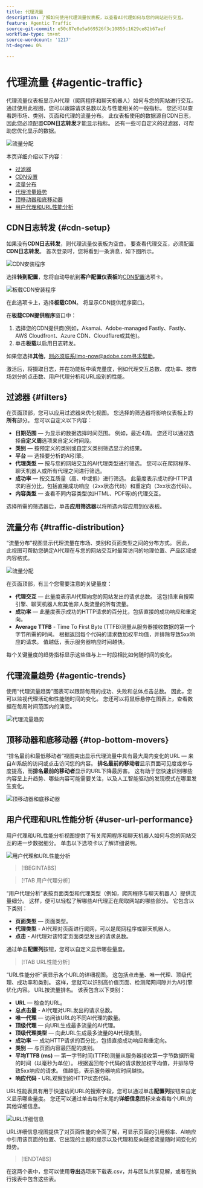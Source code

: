 ```yaml
---
title: 代理流量
description: 了解如何使用代理流量仪表板，以查看AI代理如何与您的网站进行交互。
feature: Agentic Traffic
source-git-commit: e50c87e8e5a669526f3c10855c1629ce82b67aef
workflow-type: tm+mt
source-wordcount: '1217'
ht-degree: 0%

---
```



# 代理流量 {#agentic-traffic}

代理流量仪表板显示AI代理（爬网程序和聊天机器人）如何与您的网站进行交互。 通过使用此视图，您可以跟踪请求总数以及与性能相关的一般指标。 您还可以查看跨市场、类别、页面和代理的流量分布。 此仪表板使用的数据源自CDN日志，因此您必须配置&#x200B;**CDN日志转发**&#x200B;才能显示指标。 还有一些可自定义的过滤器，可帮助您优化显示的数据。

![流量分配](/help/dashboards/assets/ag-main.png)

本页详细介绍以下内容：

* [过滤器](#filters)
* [CDN设置](#cdn-setup)
* [流量分布](#traffic-distribution)
* [代理流量趋势](#agentic-trends)
* [顶移动器和底移动器](#top-bottom-movers)
* [用户代理和URL性能分析](#user-url-performance)

## CDN日志转发 {#cdn-setup}

如果没有&#x200B;**CDN日志转发**，则代理流量仪表板为空白。 要查看代理交互，必须配置&#x200B;**CDN日志转发**。  首次登录时，您将看到一条消息，如下图所示。

![CDN安装程序](/help/dashboards/assets/ag-log-forward1.png)

选择&#x200B;**转到配置**，您将自动导航到&#x200B;**客户配置仪表板**&#x200B;的[CDN配置](/help/dashboards/customer-configuration.md)选项卡。

![板载CDN安装程序](/help/dashboards/assets/ag-log-forward2.png)

在此选项卡上，选择&#x200B;**板载CDN**。 将显示CDN提供程序窗口。

<!-- [CDN Provider](/help/dashboards/assets/ag-log-forward3.png)-->
在**板载CDN提供程序**&#x200B;窗口中：

1. 选择您的CDN提供商(例如，Akamai、Adobe-managed Fastly、Fastly、AWS Cloudfront、Azure CDN、Cloudflare或其他)。
2. 单击&#x200B;**板载**&#x200B;以启用日志转发。

如果您选择&#x200B;**其他**，则必须联系llmo-now@adobe.com寻求帮助。

激活后，将摄取日志，并在功能板中填充量度，例如代理交互总数、成功率、按市场划分的点击数、用户代理分析和URL级别的性能。

## 过滤器 {#filters}

在页面顶部，您可以应用过滤器来优化视图。 您选择的筛选器将影响仪表板上的&#x200B;**所有**&#x200B;部分。 您可以自定义以下内容：

* **日期范围** — 为显示的数据选择时间范围。 例如，最近4周。 您还可以通过选择&#x200B;**自定义周**&#x200B;选项来自定义时间段。
* **类别** — 按预定义的类别或自定义类别筛选显示的结果。
* **平台** — 选择要分析的AI引擎。
* **代理类型** — 按与您的网站交互的AI代理类型进行筛选。 您可以在爬网程序、聊天机器人或所有代理之间进行筛选。
* **成功率** — 按交互质量（高、中或低）进行筛选。 此量度表示成功的HTTP请求的百分比，包括直接成功响应（2xx状态代码）和重定向（3xx状态代码）。
* **内容类型** — 查看不同内容类型(如HTML、PDF等)的代理交互。

选择所需的筛选器后，单击&#x200B;**应用筛选器**&#x200B;以将所选内容应用到仪表板。

## 流量分布 {#traffic-distribution}

“流量分布”视图显示代理流量在市场、类别和页面类型之间的分布方式。 因此，此视图可帮助您确定AI代理在与您的网站交互时最常访问的地理位置、产品区域或内容格式。

![流量分配](/help/dashboards/assets/ag-main.png)

在页面顶部，有三个您需要注意的关键量度：

* **代理交互** — 此量度表示AI代理向您的网站发出的请求总数。 这包括来自搜索引擎、聊天机器人和其他非人类流量的所有流量。
* **成功率** — 此量度表示成功的HTTP请求的百分比，包括直接的成功响应和重定向。
* **Average TTFB** - Time To First Byte (TTFB)测量从服务器接收数据的第一个字节所需的时间。 根据返回每个代码的请求数加权平均值，并排除导致5xx响应的请求。 值越低，表示服务器响应时间越快。

每个关键量度的趋势指标显示这些值与上一时段相比如何随时间的变化。

## 代理流量趋势 {#agentic-trends}

使用“代理流量趋势”图表可以跟踪每周的成功、失败和总体点击总数。 因此，您可以监视代理活动和性能随时间的变化。 您还可以将鼠标悬停在图表上，查看数据在每周时间范围内的演变。

![代理流量趋势](/help/dashboards/assets/ag-trends.png)

## 顶移动器和底移动器 {#top-bottom-movers}

“排名最前和最低移动者”视图突出显示代理流量中具有最大周内变化的URL — 来自AI系统的访问或点击访问您的内容。 **排名最前的移动者**&#x200B;显示页面可见度或参与度提高，而&#x200B;**排名最前的移动者**&#x200B;显示的URL下降最厉害。 这有助于您快速识别哪些内容呈上升趋势、哪些内容可能需要关注，以及人工智能驱动的发现模式在哪里发生变化。

![顶移动器和底移动器](/help/dashboards/assets/movers.png)

## 用户代理和URL性能分析 {#user-url-performance}

用户代理和URL性能分析视图提供了有关爬网程序和聊天机器人如何与您的网站交互的进一步数据细分。 单击以下选项卡以了解详细说明。

![用户代理和URL性能分析](/help/dashboards/assets/user-agent.png)

>[!BEGINTABS]

>[!TAB 用户代理分析]

“用户代理分析”表按页面类型和代理类型（例如，爬网程序与聊天机器人）提供流量细分。 这样，便可以轻松了解哪些AI代理正在爬取网站的哪些部分。 它包含以下类别：

* **页面类型** — 页面类型。
* **代理类型** - AI代理对页面进行爬网，可以是爬网程序或聊天机器人。
* **点击** - AI代理对该特定页面类型发出的请求总数。

通过单击&#x200B;**配置列**&#x200B;按钮，您可以自定义显示哪些量度。

>[!TAB URL性能分析]

“URL性能分析”表显示各个URL的详细视图。 这包括点击量、唯一代理、顶级代理、成功率和类别。 这样，您就可以识别高价值页面、检测爬网间隙并为AI引擎优化内容。 URL按流量排名。 该表包含以下类别：

* **URL** — 检查的URL。
* **总点击量** - AI代理对URL发出的请求总数。
* **唯一代理** — 访问该URL的不同AI代理的数量。
* **顶级代理** — 向URL生成最多流量的AI代理。
* **顶级代理类型** — 向此URL生成最多流量的AI代理类型。
* **成功率** — 成功HTTP请求的百分比，包括直接成功响应和重定向。
* **类别** — 与页面内容最匹配的类别。
* **平均TTFB (ms)** — 第一字节时间(TTFB)测量从服务器接收第一字节数据所需的时间（以毫秒为单位）。 根据返回每个代码的请求数加权平均值，并排除导致5xx响应的请求。 值越低，表示服务器响应时间越快。
* **响应代码** - URL观察到的HTTP状态代码。

URL性能表具有用于快速访问URL的搜索字段，您可以通过单击&#x200B;**配置列**&#x200B;按钮来自定义显示哪些量度。 您还可以通过单击每行末尾的&#x200B;**详细信息**&#x200B;图标来查看每个URL的其他详细信息。

![URL详细信息](/help/dashboards/assets/details.png)

URL详细信息视图提供了对页面性能的全面了解，可显示页面的引用频率、AI响应中引用该页面的位置、它出现的主题和提示以及代理和反向链接流量随时间变化的趋势。

>[!ENDTABS]

在这两个表中，您可以使用&#x200B;**导出**&#x200B;选项来下载表.csv，并与团队共享见解，或者在执行报表中包含这些表。
